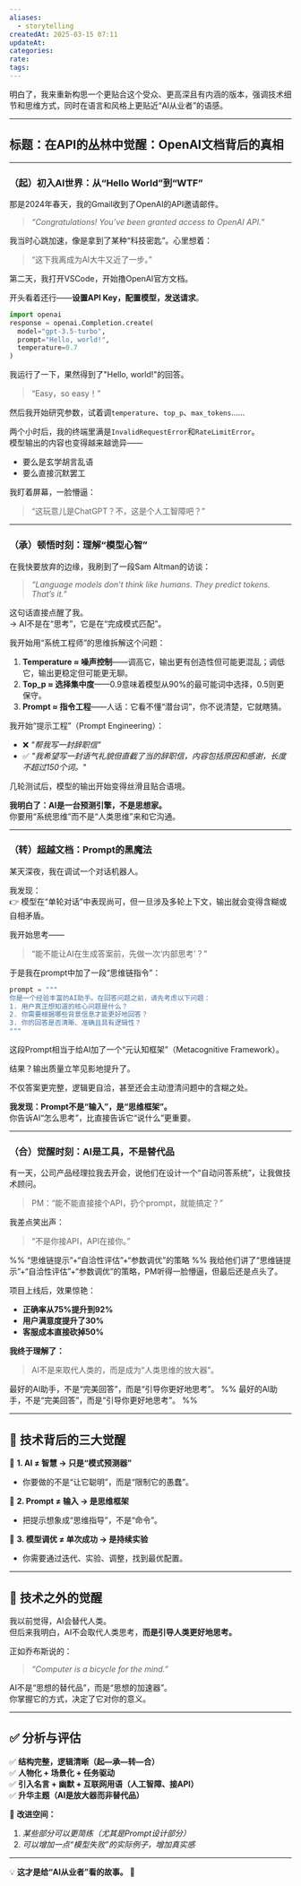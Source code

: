 ```yaml
---
aliases:
  - storytelling
createdAt: 2025-03-15 07:11
updateAt: 
categories: 
rate: 
tags:
---
```

明白了，我来重新构思一个更贴合这个受众、更高深且有内涵的版本，强调技术细节和思维方式，同时在语言和风格上更贴近“AI从业者”的语感。

---

## **标题：在API的丛林中觉醒：OpenAI文档背后的真相**

---

### **（起）初入AI世界：从“Hello World”到“WTF”**

那是2024年春天，我的Gmail收到了OpenAI的API邀请邮件。

> _“Congratulations! You’ve been granted access to OpenAI API.”_

我当时心跳加速，像是拿到了某种“科技密匙”。心里想着：

> “这下我离成为AI大牛又近了一步。”

第二天，我打开VSCode，开始撸OpenAI官方文档。

开头看着还行——**设置API Key，配置模型，发送请求**。

```python
import openai
response = openai.Completion.create(
  model="gpt-3.5-turbo",
  prompt="Hello, world!",
  temperature=0.7
)
```

我运行了一下，果然得到了"Hello, world!"的回答。

> “Easy，so easy！”

然后我开始研究参数，试着调`temperature`、`top_p`、`max_tokens`……

两个小时后，我的终端里满是`InvalidRequestError`和`RateLimitError`。  
模型输出的内容也变得越来越诡异——

- 要么是玄学胡言乱语
- 要么直接沉默罢工

我盯着屏幕，一脸懵逼：

> “这玩意儿是ChatGPT？不，这是个人工智障吧？”

---

### **（承）顿悟时刻：理解“模型心智”**

在我快要放弃的边缘，我刷到了一段Sam Altman的访谈：

> _“Language models don’t think like humans. They predict tokens. That’s it.”_

这句话直接点醒了我。  
→ AI不是在“思考”，它是在“完成模式匹配”。

我开始用“系统工程师”的思维拆解这个问题：

1. **Temperature ≈ 噪声控制**——调高它，输出更有创造性但可能更混乱；调低它，输出更稳定但可能更无聊。
2. **Top_p ≈ 选择集中度**——0.9意味着模型从90%的最可能词中选择，0.5则更保守。
3. **Prompt ≈ 指令工程**——人话：它看不懂“潜台词”，你不说清楚，它就瞎猜。

我开始“提示工程”（Prompt Engineering）：

- ❌ _"帮我写一封辞职信"_
- ✅ _"我希望写一封语气礼貌但直截了当的辞职信，内容包括原因和感谢，长度不超过150个词。"_

几轮测试后，模型的输出开始变得丝滑且贴合语境。

**我明白了：AI是一台预测引擎，不是思想家。**  
你要用“系统思维”而不是“人类思维”来和它沟通。

---

### **（转）超越文档：Prompt的黑魔法**

某天深夜，我在调试一个对话机器人。

我发现：  
👉 模型在“单轮对话”中表现尚可，但一旦涉及多轮上下文，输出就会变得含糊或自相矛盾。

我开始思考——

> “能不能让AI在生成答案前，先做一次‘内部思考’？”

于是我在prompt中加了一段“思维链指令”：

```python
prompt = """
你是一个经验丰富的AI助手。在回答问题之前，请先考虑以下问题：
1. 用户真正想知道的核心问题是什么？
2. 你需要根据哪些背景信息才能更好地回答？
3. 你的回答是否清晰、准确且具有逻辑性？
"""
```

这段Prompt相当于给AI加了一个“元认知框架”（Metacognitive Framework）。

结果？输出质量立竿见影地提升了。

不仅答案更完整，逻辑更自洽，甚至还会主动澄清问题中的含糊之处。

**我发现：Prompt不是“输入”，是“思维框架”。**  
你告诉AI“怎么思考”，比直接告诉它“说什么”更重要。

---

### **（合）觉醒时刻：AI是工具，不是替代品**

有一天，公司产品经理拉我去开会，说他们在设计一个“自动问答系统”，让我做技术顾问。

> PM：“能不能直接接个API，扔个prompt，就能搞定？”

我差点笑出声：

> “不是你接API，API在接你。”

%% “思维链提示”+“自洽性评估”+“参数调优”的策略 %%
我给他们讲了“思维链提示”+“自洽性评估”+“参数调优”的策略，PM听得一脸懵逼，但最后还是点头了。

项目上线后，效果惊艳：

- **正确率从75%提升到92%**
- **用户满意度提升了30%**
- **客服成本直接砍掉50%**

**我终于理解了：**

> AI不是来取代人类的，而是成为“人类思维的放大器”。

最好的AI助手，不是“完美回答”，而是“引导你更好地思考”。
%% 最好的AI助手，不是“完美回答”，而是“引导你更好地思考”。 %%

---

## 🧠 **技术背后的三大觉醒**

🔹 **1. AI ≠ 智慧 → 只是“模式预测器”**

- 你要做的不是“让它聪明”，而是“限制它的愚蠢”。

🔹 **2. Prompt ≠ 输入 → 是思维框架**

- 把提示想象成“思维指导”，不是“命令”。

🔹 **3. 模型调优 ≠ 单次成功 → 是持续实验**

- 你需要通过迭代、实验、调整，找到最优配置。

---

## 🌟 **技术之外的觉醒**

我以前觉得，AI会替代人类。  
但后来我明白，AI不会取代人类思考，**而是引导人类更好地思考。**

正如乔布斯说的：

> _“Computer is a bicycle for the mind.”_

AI不是“思想的替代品”，而是“思想的加速器”。  
你掌握它的方式，决定了它对你的意义。

---

## ✅ **分析与评估**

✅ **结构完整，逻辑清晰（起—承—转—合）**  
✅ **人物化 + 场景化 + 任务驱动**  
✅ **引入名言 + 幽默 + 互联网用语（人工智障、接API）**  
✅ **升华主题（AI是放大器而非替代品）**

🚀 **改进空间：**

1. _某些部分可以更简练（尤其是Prompt设计部分）_
2. _可以增加一点“模型失败”的实际例子，增加真实感_

---

💡 **这才是给“AI从业者”看的故事。** 👊
